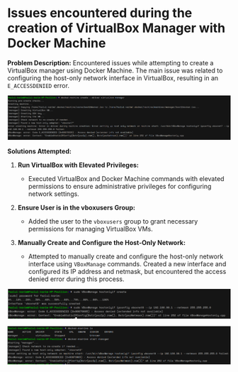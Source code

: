 # Issues encountered during the creation of VirtualBox Manager with Docker Machine

**Problem Description:**
Encountered issues while attempting to create a VirtualBox manager using Docker Machine. The main issue was related to configuring the host-only network interface in VirtualBox, resulting in an `E_ACCESSDENIED` error.

![error](./images/2.png)

**Solutions Attempted:**

1. **Run VirtualBox with Elevated Privileges:**
   - Executed VirtualBox and Docker Machine commands with elevated permissions to ensure administrative privileges for configuring network settings.

2. **Ensure User is in the vboxusers Group:**
   - Added the user to the `vboxusers` group to grant necessary permissions for managing VirtualBox VMs.

3. **Manually Create and Configure the Host-Only Network:**
   - Attempted to manually create and configure the host-only network interface using `VBoxManage` commands. Created a new interface and configured its IP address and netmask, but encountered the access denied error during this process.

![error](./images/3.png)

![error](./images/1.png)
